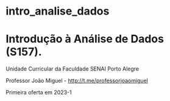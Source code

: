 # intro_analise_dados
# Introdução à Análise de Dados (S157).

Unidade Curricular da Faculdade SENAI Porto Alegre

Professor João Miguel - http://t.me/professorjoaomiguel

Primeira oferta em 2023-1
